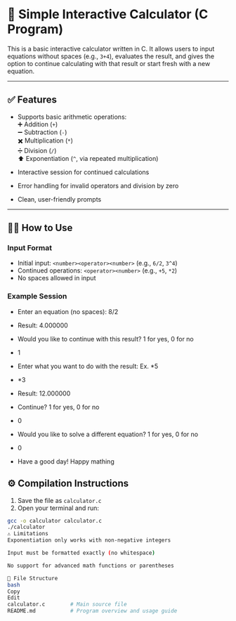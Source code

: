 # 🧮 Simple Interactive Calculator (C Program)

This is a basic interactive calculator written in C. It allows users to input equations without spaces (e.g., `3+4`), evaluates the result, and gives the option to continue calculating with that result or start fresh with a new equation.

---

## ✅ Features

- Supports basic arithmetic operations:  
  ➕ Addition (`+`)  
  ➖ Subtraction (`-`)  
  ✖️ Multiplication (`*`)  
  ➗ Division (`/`)  
  ⬆️ Exponentiation (`^`, via repeated multiplication)

- Interactive session for continued calculations
- Error handling for invalid operators and division by zero
- Clean, user-friendly prompts

---

## 🧑‍💻 How to Use

### Input Format

- Initial input: `<number><operator><number>` (e.g., `6/2`, `3^4`)
- Continued operations: `<operator><number>` (e.g., `+5`, `*2`)
- No spaces allowed in input

### Example Session

- Enter an equation (no spaces): 8/2
- Result: 4.000000
- Would you like to continue with this result? 1 for yes, 0 for no
- 1

- Enter what you want to do with the result: Ex. *5
- *3
- Result: 12.000000
- Continue? 1 for yes, 0 for no
- 0

- Would you like to solve a different equation? 1 for yes, 0 for no
- 0
- Have a good day! Happy mathing

## ⚙️ Compilation Instructions

1. Save the file as `calculator.c`
2. Open your terminal and run:

```bash
gcc -o calculator calculator.c
./calculator
⚠️ Limitations
Exponentiation only works with non-negative integers

Input must be formatted exactly (no whitespace)

No support for advanced math functions or parentheses

📁 File Structure
bash
Copy
Edit
calculator.c        # Main source file
README.md           # Program overview and usage guide
